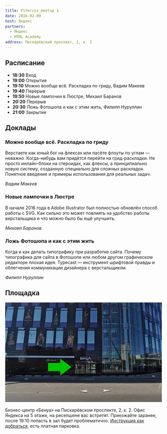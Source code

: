```yaml
---
title: Pitercss_meetup 1
date: 2016-02-09
host: Яндекс
partners:
  - Яндекс
  - HTML Academy
address: Пискарёвский проспект, 2, к. 2
---
```


## Расписание

- **18:30** Вход
- **19:00** Открытие
- **19:10** Можно вообще всё. Раскладка по гриду, Вадим Макеев
- **19:40** Перерыв
- **19:50** Новые лампочки в Люстре, Михаил Баранов
- **20:20** Перерыв
- **20:30** Ложь Фотошопа и как с этим жить, Филипп Нуруллин
- **21:00** Закрытие

## Доклады

### Можно вообще всё. Раскладка по гриду

Верстаете как юный бог на флексах или пасёте флоуты по углам — неважно. Когда-нибудь вам придётся перейти на грид-раскладки. Не просто инлайн-блоки на стероидах, как флексы, а принципиально новую систему, созданную специально для сложных раскладок. Понятное введение и примеры использования для реальных задач.

_Вадим Макеев_

### Новые лампочки в Люстре

В начале 2016 года в Adobe Illustrator был полностью обновлён способ работы с SVG. Как сильно это может повлиять на удобство работы верстальщика и что можно было бы ещё улучшить.

_Михаил Баранов_

### Ложь Фотошопа и как с этим жить

Когда и как делать типографику при разработке сайта. Почему типографика для сайта в Фотошопе или любом другом графическом редакторе плохая идея. Typecast — инструмент шрифтовой правды и облегчения коммуникации дизайнера с верстальщиком.

_Филипп Нуруллин_

## Площадка

![](images/1.jpg)

Бизнес-центр «Бенуа» на Пискарёвском проспекте, 2, к. 2. Офис Яндекса на 5 этаже, на ресепшене вас встретят. Приезжайте заранее, после 19:10 попасть в зал будет проблематично. [Инструкция как добраться](https://yandex.ru/company/contacts/spb/), есть платная парковка.
